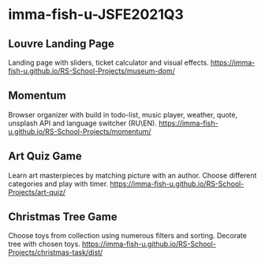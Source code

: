 # imma-fish-u-JSFE2021Q3
## Louvre Landing Page
Landing page with sliders, ticket calculator and visual effects.
https://imma-fish-u.github.io/RS-School-Projects/museum-dom/

## Momentum
Browser organizer with build in todo-list, music player, weather, quote, unsplash API and language switcher (RU\EN).
https://imma-fish-u.github.io/RS-School-Projects/momentum/

## Art Quiz Game
Learn art masterpieces by matching picture with an author. Choose different categories and play with timer.
https://imma-fish-u.github.io/RS-School-Projects/art-quiz/

## Christmas Tree Game
Choose toys from collection using numerous filters and sorting. Decorate tree with chosen toys.
https://imma-fish-u.github.io/RS-School-Projects/christmas-task/dist/

